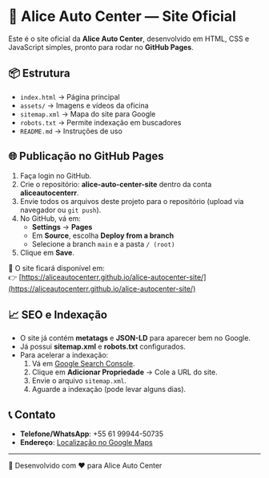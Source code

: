 # 🚗 Alice Auto Center — Site Oficial

Este é o site oficial da **Alice Auto Center**, desenvolvido em HTML, CSS e JavaScript simples, pronto para rodar no **GitHub Pages**.

## 📦 Estrutura
- `index.html` → Página principal
- `assets/` → Imagens e vídeos da oficina
- `sitemap.xml` → Mapa do site para Google
- `robots.txt` → Permite indexação em buscadores
- `README.md` → Instruções de uso

## 🌐 Publicação no GitHub Pages
1. Faça login no GitHub.
2. Crie o repositório: **alice-auto-center-site** dentro da conta **aliceautocenterr**.
3. Envie todos os arquivos deste projeto para o repositório (upload via navegador ou `git push`).
4. No GitHub, vá em:
   - **Settings** → **Pages**
   - Em **Source**, escolha **Deploy from a branch**
   - Selecione a branch `main` e a pasta `/ (root)`
5. Clique em **Save**.

🔗 O site ficará disponível em:  
👉 [https://aliceautocenterr.github.io/alice-autocenter-site/](https://aliceautocenterr.github.io/alice-autocenter-site/)

## 📈 SEO e Indexação
- O site já contém **metatags** e **JSON-LD** para aparecer bem no Google.
- Já possui **sitemap.xml** e **robots.txt** configurados.
- Para acelerar a indexação:
  1. Vá em [Google Search Console](https://search.google.com/search-console).
  2. Clique em **Adicionar Propriedade** → Cole a URL do site.
  3. Envie o arquivo `sitemap.xml`.
  4. Aguarde a indexação (pode levar alguns dias).

## 📞 Contato
- **Telefone/WhatsApp**: +55 61 99944-50735
- **Endereço**: [Localização no Google Maps](https://www.google.com/maps/place/ALICE+AUTO+CENTER/@-16.0493816,-48.0117052,17z/)

---
🔧 Desenvolvido com ❤ para Alice Auto Center
